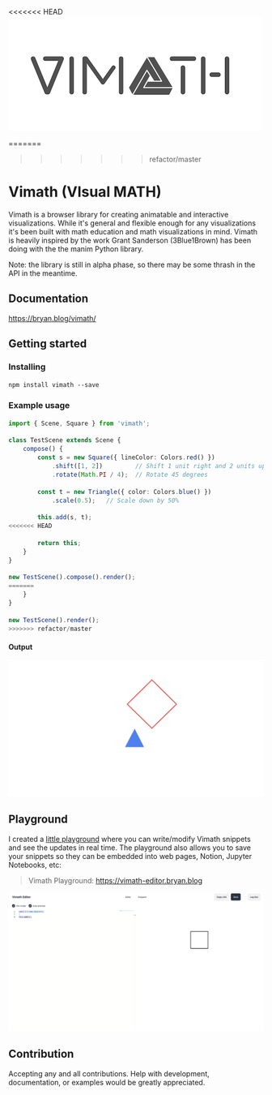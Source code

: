<<<<<<< HEAD
![vimath logo](assets/logo.png)

=======
>>>>>>> refactor/master
# Vimath (VIsual MATH)

Vimath is a browser library for creating animatable and interactive visualizations. While it's general and flexible enough for any visualizations
it's been built with math education and math visualizations in mind. Vimath is heavily inspired by the work Grant Sanderson (3Blue1Brown) has been doing with the the manim Python library.

Note: the library is still in alpha phase, so there may be some thrash in the API in the meantime.

## Documentation
https://bryan.blog/vimath/

## Getting started

### Installing

```npm install vimath --save```

### Example usage

```ts
import { Scene, Square } from 'vimath';

class TestScene extends Scene {
    compose() {
        const s = new Square({ lineColor: Colors.red() })
            .shift([1, 2])         // Shift 1 unit right and 2 units up
            .rotate(Math.PI / 4);  // Rotate 45 degrees

        const t = new Triangle({ color: Colors.blue() })
            .scale(0.5);   // Scale down by 50%

        this.add(s, t);
<<<<<<< HEAD

        return this;
    }
}

new TestScene().compose().render();
=======
    }
}

new TestScene().render();
>>>>>>> refactor/master
```

#### Output
![example output](https://raw.githubusercontent.com/blparker/vimath/master/assets/screenshot.png)

## Playground

I created a [little playground](https://vimath-editor.bryan.blog) where you can write/modify Vimath snippets and see the updates in real time. The playground also allows you to save your snippets so they can be embedded into web pages, Notion, Jupyter Notebooks, etc:

> Vimath Playground: https://vimath-editor.bryan.blog

![playground](https://raw.githubusercontent.com/blparker/vimath/master/assets/vimath_playground.png)

## Contribution

Accepting any and all contributions. Help with development, documentation, or examples would be greatly appreciated.
